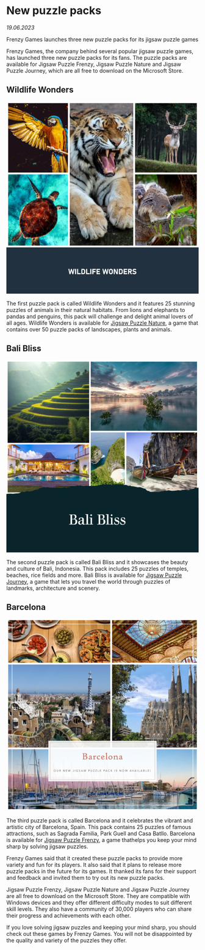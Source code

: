 # New puzzle packs

 _19.06.2023_

Frenzy Games launches three new puzzle packs for its jigsaw puzzle games

Frenzy Games, the company behind several popular jigsaw puzzle games, has launched three new puzzle packs for its fans. The puzzle packs are available for Jigsaw Puzzle Frenzy, Jigsaw Puzzle Nature and Jigsaw Puzzle Journey, which are all free to download on the Microsoft Store.

## Wildlife Wonders

![Wildlife Wonders](images/packs/wildlife-wonders.png?w=640)

The first puzzle pack is called Wildlife Wonders and it features 25 stunning puzzles of animals in their natural habitats. From lions and elephants to pandas and penguins, this pack will challenge and delight animal lovers of all ages. Wildlife Wonders is available for [Jigsaw Puzzle Nature](https://www.microsoft.com/store/apps/9p9xk4k4q2qk), a game that contains over 50 puzzle packs of landscapes, plants and animals.

## Bali Bliss

![Bali Bliss](images/packs/bali-bliss.png?w=640)

The second puzzle pack is called Bali Bliss and it showcases the beauty and culture of Bali, Indonesia. This pack includes 25 puzzles of temples, beaches, rice fields and more. Bali Bliss is available for [Jigsaw Puzzle Journey](https://www.microsoft.com/store/apps/9ndsmccmr7m9), a game that lets you travel the world through puzzles of landmarks, architecture and scenery.

## Barcelona

![Barcelona](images/packs/barcelona.png?w=640)

The third puzzle pack is called Barcelona and it celebrates the vibrant and artistic city of Barcelona, Spain. This pack contains 25 puzzles of famous attractions, such as Sagrada Familia, Park Guell and Casa Batllo. Barcelona is available for [Jigsaw Puzzle Frenzy](https://www.microsoft.com/store/apps/9wzdncrddqbm), a game thathelps you keep your mind sharp by solving jigsaw puzzles.

Frenzy Games said that it created these puzzle packs to provide more variety and fun for its players. It also said that it plans to release more puzzle packs in the future for its games. It thanked its fans for their support and feedback and invited them to try out its new puzzle packs.

Jigsaw Puzzle Frenzy, Jigsaw Puzzle Nature and Jigsaw Puzzle Journey are all free to download on the Microsoft Store. They are compatible with Windows devices and they offer different difficulty modes to suit different skill levels. They also have a community of 30,000 players who can share their progress and achievements with each other.

If you love solving jigsaw puzzles and keeping your mind sharp, you should check out these games by Frenzy Games. You will not be disappointed by the quality and variety of the puzzles they offer.